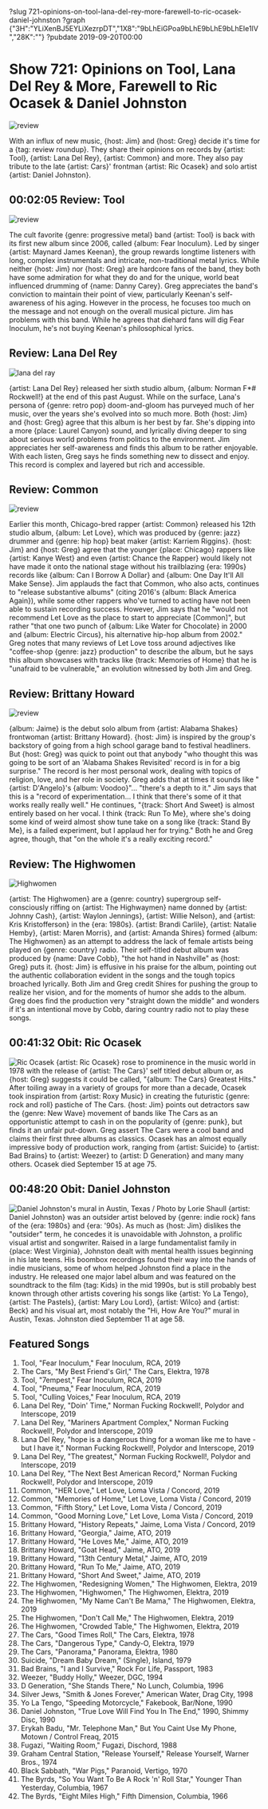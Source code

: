 ?slug 721-opinions-on-tool-lana-del-rey-more-farewell-to-ric-ocasek-daniel-johnston
?graph {"3H":"YLiXenBJ5EYLiXezrpDT","1X8":"9bLhEiGPoa9bLhE9bLhE9bLhEIe1lV","28K":""}
?pubdate 2019-09-20T00:00
# Show 721: Opinions on Tool, Lana Del Rey & More, Farewell to Ric Ocasek & Daniel Johnston

![review](//static.soundopinions.org/images/2019/review_roundup.jpg)

With an influx of new music, {host: Jim} and {host: Greg} decide it's time for a {tag: review roundup}. They share their opinions on records by {artist: Tool}, {artist: Lana Del Rey}, {artist: Common} and more. They also pay tribute to the late {artist: Cars}' frontman {artist: Ric Ocasek} and solo artist {artist: Daniel Johnston}.


## 00:02:05 Review: Tool
![review](//static.soundopinions.org/images/2019/Tool_fear.jpg)

The cult favorite {genre: progressive metal} band {artist: Tool} is back with its first new album since 2006, called {album: Fear Inoculum}. Led by singer {artist: Maynard James Keenan}, the group rewards longtime listeners with long, complex instrumentals and intricate, non-traditional metal lyrics. While neither {host: Jim} nor {host: Greg} are hardcore fans of the band, they both have some admiration for what they do and for the unique, world beat influenced drumming of {name: Danny Carey}. Greg appreciates the band's conviction to maintain their point of view, particularly Keenan's self-awareness of his aging. However in the process, he focuses too much on the message and not enough on the overall musical picture. Jim has problems with this band. While he agrees that diehard fans will dig Fear Inoculum, he's not buying Keenan's philosophical lyrics.

## Review: Lana Del Rey

![lana del ray](//static.soundopinions.org/images/2019/lana_nfr.jpg)

{artist: Lana Del Rey} released her sixth studio album, {album: Norman F*#$%&$ Rockwell!} at the end of this past August. While on the surface, Lana's persona of {genre: retro pop} doom-and-gloom has purveyed much of her music, over the years she's evolved into so much more. Both {host: Jim} and {host: Greg} agree that this album is her best by far. She's dipping into a more {place: Laurel Canyon} sound, and lyrically diving deeper to sing about serious world problems from politics to the environment. Jim appreciates her self-awareness and finds this album to be rather enjoyable. With each listen, Greg says he finds something new to dissect and enjoy. This record is complex and layered but rich and accessible.

## Review: Common

![review](https://s3.amazonaws.com/sound-images/images/2019/let%20love%20common.jpeg)

Earlier this month, Chicago-bred rapper {artist: Common} released his 12th studio album, {album: Let Love}, which was produced by {genre: jazz} drummer and {genre: hip hop} beat maker {artist: Karriem Riggins}. {host: Jim} and {host: Greg} agree that the younger {place: Chicago} rappers like {artist: Kanye West} and even {artist: Chance the Rapper} would likely not have made it onto the national stage without his trailblazing {era: 1990s} records like {album: Can I Borrow A Dollar} and {album: One Day It'll All Make Sense}. Jim applauds the fact that Common, who also acts, continues to "release substantive albums" (citing 2016's {album: Black America Again}), while some other rappers who've turned to acting have not been able to sustain recording success. However, Jim says that he "would not recommend Let Love as the place to start to appreciate [Common]", but rather "that one two punch of {album: Like Water for Chocolate} in 2000 and {album: Electric Circus}, his alternative hip-hop album from 2002." Greg notes that many reviews of Let Love toss around adjectives like "coffee-shop {genre: jazz} production" to describe the album, but he says this album showcases with tracks like {track: Memories of Home} that he is "unafraid to be vulnerable," an evolution witnessed by both Jim and Greg. 

## Review: Brittany Howard

![review](https://s3.amazonaws.com/sound-images/images/2019/jaime%20brittany%20howard.jpeg)

{album: Jaime} is the debut solo album from {artist: Alabama Shakes} frontwoman {artist: Brittany Howard}. {host: Jim} is inspired by the group's backstory of going from a high school garage band to festival headliners. But {host: Greg} was quick to point out that anybody "who thought this was going to be sort of an 'Alabama Shakes Revisited' record is in for a big surprise." The record is her most personal work, dealing with topics of religion, love, and her role in society. Greg adds that at times it sounds like "{artist: D'Angelo}'s {album: Voodoo}"… "there's a depth to it." Jim says that this is a "record of experimentation… I think that there's some of it that works really really well." He continues, "{track: Short And Sweet} is almost entirely based on her vocal. I think {track: Run To Me}, where she's doing some kind of weird almost show tune take on a song like {track: Stand By Me}, is a failed experiment, but I applaud her for trying." Both he and Greg agree, though, that "on the whole it's a really exciting record."

## Review: The Highwomen

![Highwomen](//static.soundopinions.org/images/2019/highwomen.jpg)

{artist: The Highwomen} are a {genre: country} supergroup self-consciously riffing on {artist: The Highwaymen} name donned by {artist: Johnny Cash}, {artist: Waylon Jennings}, {artist: Willie Nelson}, and {artist: Kris Kristofferson} in the {era: 1980s}.  {artist: Brandi Carlile}, {artist: Natalie Hemby}, {artist: Maren Morris}, and {artist: Amanda Shires} formed {album: The Highwomen} as an attempt to address the lack of female artists being played on {genre: country} radio. Their self-titled debut album was produced by {name: Dave Cobb}, "the hot hand in Nashville" as {host: Greg} puts it. 
{host: Jim} is effusive in his praise for the album, pointing out the authentic collaboration evident in the songs and the tough topics broached lyrically. Both Jim and Greg credit Shires for pushing the group to realize her vision, and for the moments of humor she adds to the album. Greg does find the production very "straight down the middle" and wonders if it's an intentional move by Cobb, daring country radio not to play these songs. 

## 00:41:32 Obit: Ric Ocasek
![Ric Ocasek](//static.soundopinions.org/images/2019/Ric-Ocasek.jpg)
{artist: Ric Ocasek} rose to prominence in the music world in 1978 with the release of {artist: The Cars}' self titled debut album or, as {host: Greg} suggests it could be called, "{album: The Cars} Greatest Hits." After toiling away in a variety of groups for more than a decade, Ocasek took inspiration from {artist: Roxy Music} in creating the futuristic {genre: rock and roll} pastiche of The Cars. {host: Jim} points out detractors saw the {genre: New Wave} movement of bands like The Cars as an opportunistic attempt to cash in on the popularity of {genre: punk}, but finds it an unfair put-down. Greg assert The Cars were a cool band and claims their first three albums as classics. 
Ocasek has an almost equally impressive body of production work, ranging from {artist: Suicide} to {artist: Bad Brains} to {artist: Weezer} to {artist: D Generation} and many many others. 
Ocasek died September 15 at age 75. 

## 00:48:20 Obit: Daniel Johnston
![Daniel Johnston's mural in Austin, Texas / Photo by Lorie Shaull](//static.soundopinions.org/images/2019/HiHowAreYou.jpg)
{artist: Daniel Johnston} was an outsider artist beloved by {genre: indie rock} fans of the {era: 1980s} and {era: '90s}. As much as {host: Jim} dislikes the "outsider" term, he concedes it is unavoidable with Johnston, a prolific visual artist and songwriter. Raised in a large fundamentalist family in {place: West Virginia}, Johnston dealt with mental health issues beginning in his late teens. His boombox recordings found their way into the hands of indie musicians, some of whom helped Johnston find a place in the industry. He released one major label album and was featured on the soundtrack to the film {tag: Kids} in the mid 1990s, but is still probably best known through other artists covering his songs like {artist: Yo La Tengo}, {artist: The Pastels}, {artist: Mary Lou Lord}, {artist: Wilco} and {artist: Beck} and his visual art, most notably the "Hi, How Are You?" mural in Austin, Texas. 
Johnston died September 11 at age 58.


## Featured Songs
1. Tool, "Fear Inoculum," Fear Inoculum, RCA, 2019
1. The Cars, "My Best Friend's Girl," The Cars, Elektra, 1978
1. Tool, "7empest," Fear Inoculum, RCA, 2019
1. Tool, "Pneuma," Fear Inoculum, RCA, 2019
1. Tool, "Culling Voices," Fear Inoculum, RCA, 2019
1. Lana Del Rey, "Doin' Time," Norman Fucking Rockwell!, Polydor and Interscope, 2019
1. Lana Del Rey, "Mariners Apartment Complex," Norman Fucking Rockwell!, Polydor and Interscope, 2019
1. Lana Del Rey, "hope is a dangerous thing for a woman like me to have - but I have it," Norman Fucking Rockwell!, Polydor and Interscope, 2019
1. Lana Del Rey, "The greatest," Norman Fucking Rockwell!, Polydor and Interscope, 2019
1. Lana Del Rey, "The Next Best American Record," Norman Fucking Rockwell!, Polydor and Interscope, 2019
1. Common, "HER Love," Let Love, Loma Vista / Concord, 2019
1. Common, "Memories of Home," Let Love, Loma Vista / Concord, 2019
1. Common, "Fifth Story," Let Love, Loma Vista / Concord, 2019
1. Common, "Good Morning Love," Let Love, Loma Vista / Concord, 2019
1. Brittany Howard, "History Repeats," Jaime, Loma Vista / Concord, 2019
1. Brittany Howard, "Georgia," Jaime, ATO, 2019
1. Brittany Howard, "He Loves Me," Jaime, ATO, 2019
1. Brittany Howard, "Goat Head," Jaime, ATO, 2019
1. Brittany Howard, "13th Century Metal," Jaime, ATO, 2019
1. Brittany Howard, "Run To Me," Jaime, ATO, 2019
1. Brittany Howard, "Short And Sweet," Jaime, ATO, 2019
1. The Highwomen, "Redesigning Women," The Highwomen, Elektra, 2019
1. The Highwomen, "Highwomen," The Highwomen, Elektra, 2019
1. The Highwomen, "My Name Can't Be Mama," The Highwomen, Elektra, 2019
1. The Highwomen, "Don't Call Me," The Highwomen, Elektra, 2019
1. The Highwomen, "Crowded Table," The Highwomen, Elektra, 2019
1. The Cars, "Good Times Roll," The Cars, Elektra, 1978
1. The Cars, "Dangerous Type," Candy-O, Elektra, 1979
1. The Cars, "Panorama," Panorama, Elektra, 1980
1. Suicide, "Dream Baby Dream," (Single), Island, 1979
1. Bad Brains, "I and I Survive," Rock For Life, Passport, 1983
1. Weezer, "Buddy Holly," Weezer, DGC, 1994
1. D Generation, "She Stands There," No Lunch, Columbia, 1996
1. Silver Jews, "Smith & Jones Forever," American Water, Drag City, 1998
1. Yo La Tengo, "Speeding Motorcycle," Fakebook, Bar/None, 1990
1. Daniel Johnston, "True Love Will Find You In The End," 1990, Shimmy Disc, 1990
1. Erykah Badu, "Mr. Telephone Man," But You Caint Use My Phone, Motown / Control Freaq, 2015
1. Fugazi, "Waiting Room," Fugazi, Dischord, 1988
1. Graham Central Station, "Release Yourself," Release Yourself, Warner Bros., 1974
1. Black Sabbath, "War Pigs," Paranoid, Vertigo, 1970
1. The Byrds, "So You Want To Be A Rock 'n' Roll Star," Younger Than Yesterday, Columbia, 1967
1. The Byrds, "Eight Miles High," Fifth Dimension, Columbia, 1966
